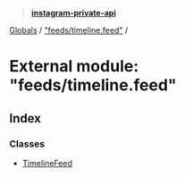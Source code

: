 > **[instagram-private-api](../README.md)**

[Globals](../globals.md) / ["feeds/timeline.feed"](_feeds_timeline_feed_.md) /

# External module: "feeds/timeline.feed"

## Index

### Classes

* [TimelineFeed](../classes/_feeds_timeline_feed_.timelinefeed.md)